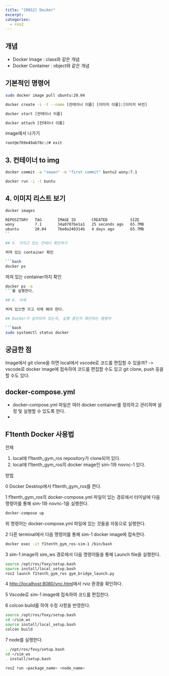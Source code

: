 ```yaml
---
title: "[ROS2] Docker"
excerpt:
categories: 
  - ros2
---
```

## 개념

- Docker Image : class와 같은 개념
- Docker Container : object와 같은 개념

## 기본적인 명령어

```bash
sudo docker image pull ubuntu:20.04
```

```bash
docker create -i -t --name [컨테이너 이름] [이미지 이름]:[이미지 버전]
```

```bash
docker start [컨테이너 이름]
```

```bash
docker attach [컨테이너 이름]
```

image에서 나가기

```bash
root@e769e49ab78c:/# exit
```

## 3. 컨테이너 to img

```bash
docker commit -a "sewon" -m "first commit" buntu2 wony:7.1
```

```bash
docker run -i -t buntu
```

## 4. 이미지 리스트 보기

```bash
docker images
```

```bash
REPOSITORY   TAG       IMAGE ID       CREATED          SIZE
wony         7.1       34a0707be1a1   25 seconds ago   65.7MB
ubuntu       20.04     7be0a240314b   4 days ago       65.7MB
``

## 5. 가지고 있는 컨테너 확인하기

켜져 있는 container 확인

```bash
docker ps
```

꺼져 있는 container까지 확인

```bash
docker ps -a
```를 실행한다.

## 6. 삭제

켜져 있으면 끄고 삭제 해야 한다.

## Docker가 설치되어 있는지, 실행 중인지 확인하는 명령어

```bash
sudo systemctl status docker
```

## 궁금한 점

Image에서 git clone을 하면 local에서 vscode로 코드를 편집할 수 있을까? -> vscode로 docker image에 접속하여 코드를 편집할 수도 있고 git clone, push 등을 할 수도 있다.

## docker-compose.yml

- docker-compose.yml 파일은 여러 docker container를 정의하고 관리하며 설정 및 실행할 수 있도록 한다.
- 

## F1tenth Docker 사용법

전제

1. local에 f1tenth_gym_ros repository가 clone되어 있다.
2. local에 f1tenth_gym_ros의 docker image인 sim-1와 novnc-1 있다.

방법

0 Docker Desktop에서 f1tenth_gym_ros를 켠다.

1 f1tenth_gym_ros의 docker-compose.yml 파일이 있는 경로에서 터미널에 다음 명령어를 통해 sim-1와 novnc-1을 실행한다.

```bash
docker-compose up
```

위 명령어는 docker-compose.yml 파일에 있는 것들을 자동으로 실행한다.

2 다른 terminal에서 다음 명령어를 통해 sim-1 docker image에 접속한다.

```bash
docker exec -it f1tenth_gym_ros-sim-1 /bin/bash
```

3 sim-1 image의 sim_ws 경로에서 다음 명령어들을 통해 Launch file을 실행한다.

```bash
source /opt/ros/foxy/setup.bash
source install/local_setup.bash
ros2 launch f1tenth_gym_ros gym_bridge_launch.py
```

4 [http://localhost:8080/vnc.html](http://localhost:8080/vnc.html)에서 rviz 환경을 확인하다.

5 Vscode로 sim-1 image에 접속하여 코드를 편집한다.

6 colcon build를 하여 수정 사항을 반영한다.

```bash
source /opt/ros/foxy/setup.bash
cd ~/sim_ws
source install/local_setup.bash
colcon build
```

7 node를 실행한다.

```bash
. /opt/ros/foxy/setup.bash
cd ~/sim_ws
. install/setup.bash

ros2 run <package_name> <node_name>
```
